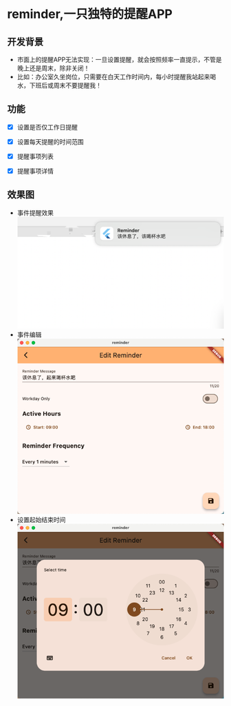 # reminder,一只独特的提醒APP

## 开发背景
  - 市面上的提醒APP无法实现：一旦设置提醒，就会按照频率一直提示，不管是晚上还是周末，除非关闭！
  - 比如：办公室久坐岗位，只需要在白天工作时间内，每小时提醒我站起来喝水，下班后或周末不要提醒我！


## 功能
- [x] 设置是否仅工作日提醒
- [x] 设置每天提醒的时间范围 
- [x] 提醒事项列表
- [x] 提醒事项详情
 

## 效果图
- 事件提醒效果
![事件提醒效果](images/事件提醒效果.png)
- 事件编辑
![事件编辑](images/事件编辑.png)
- 设置起始结束时间
![设置起始结束时间](images/设置起始结束时间.png)

